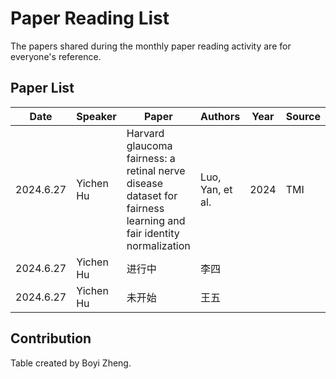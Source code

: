 # Paper Reading List

The papers shared during the monthly paper reading activity are for everyone's reference.

## Paper List

| Date | Speaker | Paper | Authors | Year |Source |
| ---- | ---- | ------------------- | ------ |------ |--------|
| 2024.6.27   | Yichen Hu| Harvard glaucoma fairness: a retinal nerve disease dataset for fairness learning and fair identity normalization | Luo, Yan, et al. | 2024 | TMI |
| 2024.6.27   | Yichen Hu| 进行中 | 李四   |
| 2024.6.27   | Yichen Hu| 未开始 | 王五   |


## Contribution

Table created by Boyi Zheng.


